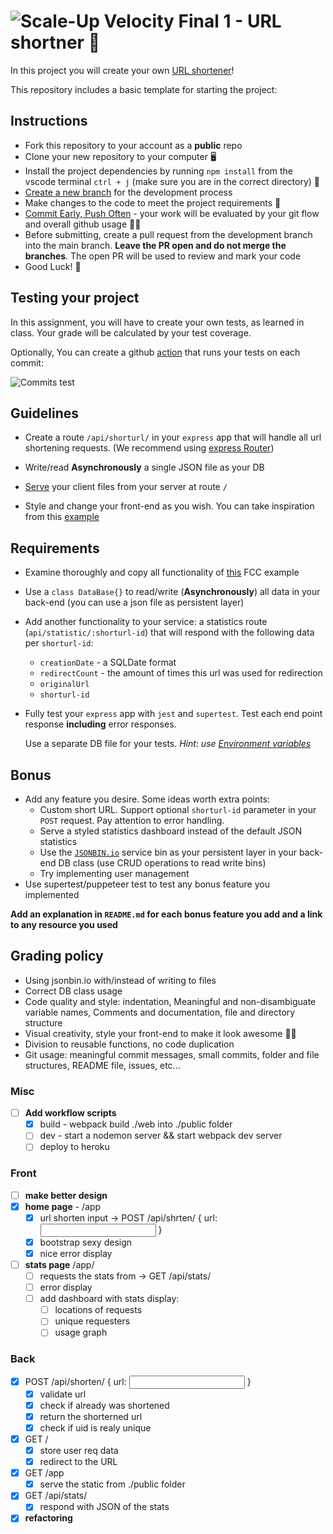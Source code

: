 # ![Scale-Up Velocity](./readme-files/logo-main.png) Final 1 - URL shortner 📎

In this project you will create your own [URL shortener](https://en.wikipedia.org/wiki/URL_shortening)!

This repository includes a basic template for starting the project:

## Instructions

- Fork this repository to your account as a **public** repo
- Clone your new repository to your computer 🖥
- Install the project dependencies by running `npm install` from the vscode terminal `ctrl + j` (make sure you are in the correct directory) 📂
- [Create a new branch](https://docs.github.com/en/desktop/contributing-and-collaborating-using-github-desktop/managing-branches) for the development process
- Make changes to the code to meet the project requirements 📝
- [Commit Early, Push Often](https://www.worklytics.co/commit-early-push-often/) - your work will be evaluated by your git flow and overall github usage 🏄‍♂️
- Before submitting, create a pull request from the development branch into the main branch. **Leave the PR open and do not merge the branches**. The open PR will be used to review and mark your code
- Good Luck! 🤘

## Testing your project

In this assignment, you will have to create your own tests, as learned in class. Your grade will be calculated by your test coverage.

Optionally, You can create a github [action](https://docs.github.com/en/actions) that runs your tests on each commit:

![Commits test](./readme-files/commit-tests.png)

## Guidelines

- Create a route `/api/shorturl/` in your `express` app that will handle all url shortening requests. (We recommend using [express Router](https://expressjs.com/en/guide/routing.html))

- Write/read **Asynchronously** a single JSON file as your DB

- [Serve](https://expressjs.com/en/starter/static-files.html) your client files from your server at route `/`

- Style and change your front-end as you wish. You can take inspiration from this [example](https://www.shorturl.at/)

## Requirements

- Examine thoroughly and copy all functionality of [this](https://url-shortener-microservice.freecodecamp.rocks/) FCC example

- Use a `class DataBase{}` to read/write (**Asynchronously**) all data in your back-end (you can use a json file as persistent layer)

- Add another functionality to your service: a statistics route (`api/statistic/:shorturl-id`) that will respond with the following data per `shorturl-id`:
  - `creationDate` - a SQLDate format
  - `redirectCount` - the amount of times this url was used for redirection
  - `originalUrl`
  - `shorturl-id`

- Fully test your `express` app with `jest` and `supertest`. Test each end point response **including** error responses.

  Use a separate DB file for your tests. _Hint: use [Environment variables](https://jestjs.io/docs/en/environment-variables)_

## Bonus

- Add any feature you desire. Some ideas worth extra points:
  - Custom short URL. Support optional `shorturl-id` parameter in your `POST` request. Pay attention to error handling.
  - Serve a styled statistics dashboard instead of the default JSON statistics
  - Use the [`JSONBIN.io`](https://jsonbin.io/) service bin as your persistent layer in your back-end DB class (use CRUD operations to read write bins)
  - Try implementing user management
- Use supertest/puppeteer test to test any bonus feature you implemented

**Add an explanation in `README.md` for each bonus feature you add and a link to any resource you used**

## Grading policy

- Using jsonbin.io with/instead of writing to files
- Correct DB class usage
- Code quality and style: indentation, Meaningful and non-disambiguate variable names, Comments and documentation, file and directory structure
- Visual creativity, style your front-end to make it look awesome 💅🏿
- Division to reusable functions, no code duplication
- Git usage: meaningful commit messages, small commits, folder and file structures, README file, issues, etc...

### Misc

- [ ] **Add workflow scripts**
  - [x] build - webpack build ./web into ./public folder
  - [ ] dev - start a nodemon server && start webpack dev server
  - [ ] deploy to heroku

### Front

- [ ] **make better design**
- [x] **home page** - /app
  - [x] url shorten input -> POST /api/shrten/ { url: <input url> }
  - [x] bootstrap sexy design
  - [x] nice error display
- [ ] **stats page** /app/<UID>
  - [ ] requests the stats from -> GET /api/stats/<UID>
  - [ ] error display
  - [ ] add dashboard with stats display:
    - [ ] locations of requests
    - [ ] unique requesters
    - [ ] usage graph

### Back

- [x] POST /api/shorten/ { url: <input url> }
  - [x] validate url
  - [x] check if already was shortened
  - [x] return the shorterned url
  - [x] check if uid is realy unique
- [x] GET /<UID>
  - [x] store user req data
  - [x] redirect to the URL
- [x] GET /app
  - [x] serve the static from ./public folder
- [x] GET /api/stats/<UID>
  - [x] respond with JSON of the stats
- [x] **refactoring**
